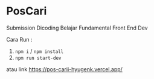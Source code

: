 # PosCari
Submission Dicoding Belajar Fundamental Front End Dev

Cara Run :
1. `npm i` / `npm install`
2. `npm run start-dev`

atau link https://pos-carii-hyugenk.vercel.app/
